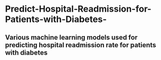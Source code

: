 # Predict-Hospital-Readmission-for-Patients-with-Diabetes-


## Various machine learning models used for predicting hospital readmission rate for patients with diabetes
